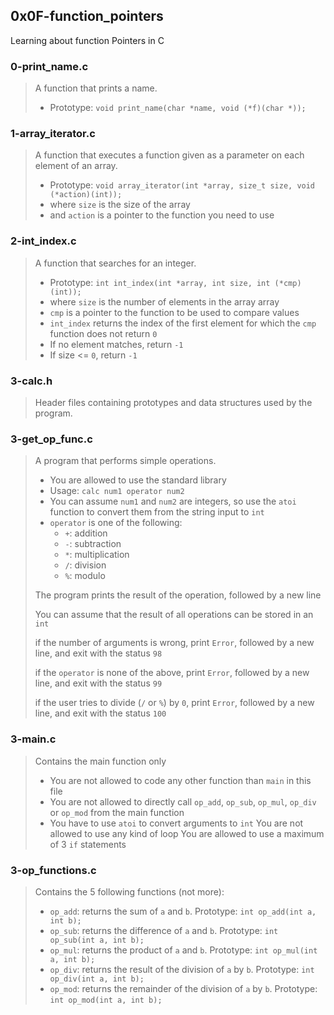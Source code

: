 ## 0x0F-function_pointers
Learning about function Pointers in C

### 0-print_name.c
> A function that prints a name.
> * Prototype: `void print_name(char *name, void (*f)(char *));`

### 1-array_iterator.c
> A function that executes a function given as a parameter on each element of an array.
> * Prototype: `void array_iterator(int *array, size_t size, void (*action)(int));`
> * where `size` is the size of the array
> * and `action` is a pointer to the function you need to use

### 2-int_index.c
> A function that searches for an integer.
> * Prototype: `int int_index(int *array, int size, int (*cmp)(int));`
> * where `size` is the number of elements in the array array
> * `cmp` is a pointer to the function to be used to compare values
> * `int_index` returns the index of the first element for which the `cmp` function does not return `0`
> * If no element matches, return `-1`
> * If size <= `0`, return `-1`

### 3-calc.h
> Header files containing prototypes and data structures used by the program.

### 3-get_op_func.c
> A program that performs simple operations.
> * You are allowed to use the standard library
> * Usage: `calc num1 operator num2`
> * You can assume `num1` and `num2` are integers, so use the `atoi` function to 
>  convert them from the string input to `int`
> * `operator` is one of the following:
>   * `+`: addition
>   * `-`: subtraction
>   * `*`: multiplication
>   * `/`: division
>   * `%`: modulo
>   
> The program prints the result of the operation, followed by a new line
> 
> You can assume that the result of all operations can be stored in an `int`
> 
> if the number of arguments is wrong, print `Error`, followed by a new line, and exit with the status `98`
> 
> if the `operator` is none of the above, print `Error`, followed by a new line, and exit with the status `99`
> 
> if the user tries to divide (`/` or `%`) by `0`, print `Error`, followed by a new line, and exit with the status `100`
> 


### 3-main.c
> Contains the main function only
> * You are not allowed to code any other function than `main` in this file
> * You are not allowed to directly call `op_add`, `op_sub`, `op_mul`, `op_div` or `op_mod` from the main function
> * You have to use `atoi` to convert arguments to `int`
> You are not allowed to use any kind of loop
> You are allowed to use a maximum of 3 `if` statements

### 3-op_functions.c
> Contains the 5 following functions (not more):
> * `op_add`: returns the sum of `a` and `b`. Prototype: `int op_add(int a, int b);`
> * `op_sub`: returns the difference of `a` and `b`. Prototype: `int op_sub(int a, int b);`
> * `op_mul`: returns the product of `a` and `b`. Prototype: `int op_mul(int a, int b);`
> * `op_div`: returns the result of the division of `a` by `b`. Prototype: `int op_div(int a, int b);`
> * `op_mod`: returns the remainder of the division of `a` by `b`. Prototype: `int op_mod(int a, int b);`

